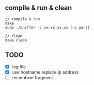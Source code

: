## compile & run & clean
```
// compile & run
make
sudo ./sniffer -i xx.xx.xx.xx [-p port]

// clean
make clean
```

## TODO
- [x] log file
- [x] use hostname replace ip address
- [ ] recombine fragment
